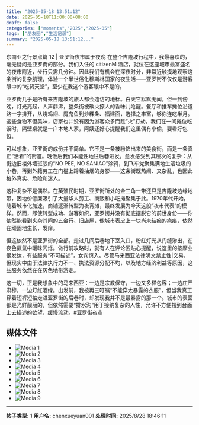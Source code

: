 ```yaml
---
title: "2025-05-18 13:51:12"
date: 2025-05-18T11:00:00+08:00
draft: false
categories: ["moments","2025","2025-05"]
tags: ["朋友圈","生活记录"]
summary: "2025-05-18 13:51:12..."
---
```


东南亚之行景点篇 12 | 亚罗街夜市属于夜晚
​
​在整个吉隆坡行程中，我最喜欢的，毫无疑问是亚罗街的部分。我们入住的 citizenM 酒店，就位在这座城市最富盛名的夜市附近，步行只需几分钟。因此我们有机会在深夜时分，非常近触摸地观察这条街的复杂肌理，体验一个半世俗化穆斯林国家的夜生活——亚罗街不仅仅是游客眼中的“吃货天堂”，至少在我这个游客眼中不是的。

亚罗街几乎是所有来吉隆坡的旅人都会造访的地标。白天它默默无闻，但一到傍晚，灯光亮起，人声鼎沸，整条街被碳火撩人的香味儿呛醒。餐厅和推车摊位沿道路一字排开，从烧鸡翅、魔鬼鱼到炒粿条、福建面，选择之丰富，够你连吃半月。这些食物不但美味，店家也并没有因为游客众多而趁“火”打劫。我们在一间摊位吃饭时，隔壁桌就是一户本地人家，阿姨还好心提醒我们这里偶有小偷，要看好包包。

可以想象，亚罗街的成份并不简单。它不是一条被粉饰出来的美食街，而是一条真正“活着”的街道。晚饭后我们本能性地往后巷进发，愈发感受到其层次的复杂：从街边旧楼外墙斑驳的“NO PEE, NO SANIAO”涂鸦，到飞车党聚集满地生活垃圾的小巷，再到外籍劳工在门槛上蹲着抽烟的身影——这条街既热闹、又杂乱，也因此格外真实、危险和迷人。

这种复杂不是偶然。在英殖民时期，亚罗街所处的金三角一带还只是吉隆坡边缘地带，因地价低廉吸引了大量华人劳工、商贩和小吃摊聚集于此。1970年代开始，随着城市化加速，商铺逐渐转型为夜宵摊，最终发展为今天这般“夜市代表”的模样。然而，即使转型成功、游客如织，亚罗街并没有彻底摆脱它的前世身份——你依然能看到夹杂其间的五金行、旧店屋，像城市表皮上一块尚未结痂的疤痕，依然在顽固地生长，发痒。

但这依然不是亚罗街的全部。走过几间后巷地下室入口，粉红灯光从门缝渗出，在夜色氤氲中暧昧闪烁。做行前攻略时，就有人在评论区贴心提醒，说这里的按摩业很发达，有些服务“不可描述”，女宾慎入。尽管马来西亚法律明文禁止性|交易，但现实中由于法律执行力不一、执法资源分配不均，以及地方经济利益等原因，这些服务依然在在灰色地带游走。

这一切，正是我想象中的马来西亚：一边是宗教保守，一边又多样包容；一边庄严肃穆，一边灯红酒绿。出发前，我被再三叮嘱“不能穿太暴露的衣服”，但当我真正穿着短裤短袖走进亚罗街的后巷时，却发现我并不是最暴露的那一个。城市的表面都是光鲜靓丽的，但依然需要“排水沟”用于接纳复杂的人性，允许不方便摆到台面上去描述的欲望，缓慢流动。
​
​#亚罗街夜市

## 媒体文件

- ![Media 1](/Moments/photos/2025-05-18/202505181351120.jpg)
- ![Media 2](/Moments/photos/2025-05-18/202505181351121.jpg)
- ![Media 3](/Moments/photos/2025-05-18/202505181351122.jpg)
- ![Media 4](/Moments/photos/2025-05-18/202505181351123.jpg)
- ![Media 5](/Moments/photos/2025-05-18/202505181351124.jpg)
- ![Media 6](/Moments/photos/2025-05-18/202505181351125.jpg)
- ![Media 7](/Moments/photos/2025-05-18/202505181351126.jpg)
- ![Media 8](/Moments/photos/2025-05-18/202505181351127.jpg)
- ![Media 9](/Moments/photos/2025-05-18/202505181351128.jpg)

---

**帖子类型:** 1
**用户名:** chenxueyuan001
**处理时间:** 2025/8/28 18:46:11
